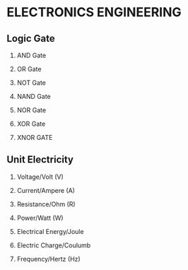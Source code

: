 # ELECTRONICS ENGINEERING

## Logic Gate

1. AND Gate

2. OR Gate

3. NOT Gate

4. NAND Gate

5. NOR Gate

6. XOR Gate

7. XNOR GATE

## Unit Electricity

1. Voltage/Volt (V)

2. Current/Ampere (A)

3. Resistance/Ohm (R)

4. Power/Watt (W)

5. Electrical Energy/Joule

6. Electric Charge/Coulumb

7. Frequency/Hertz (Hz)